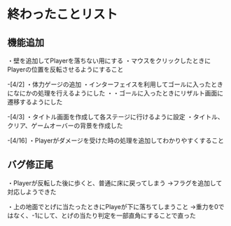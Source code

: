 # 終わったことリスト

## 機能追加
・壁を追加してPlayerを落ちない用にする
・マウスをクリックしたときにPlayerの位置を反転させるようにすること

-[4/2]
・体力ゲージの追加
・インターフェイスを利用してゴールに入ったときになにかの処理を行えるようにした
・・ゴールに入ったときにリザルト画面に遷移するようにした

-[4/3]
・タイトル画面を作成して各ステージに行けるように設定
・タイトル、クリア、ゲームオーバーの背景を作成した

-[4/16]
・Playerがダメージを受けた時の処理を追加してわかりやすくすること



## バグ修正尾
・Playerが反転した後に歩くと、普通に床に戻ってしまう
→フラグを追加して対応しようできた

・上の地面でとげに当たったときにPlayeが下に落ちてしまうこと
→重力を0ではなく、-1にして、とげの当たり判定を一部直角にすることで直った

